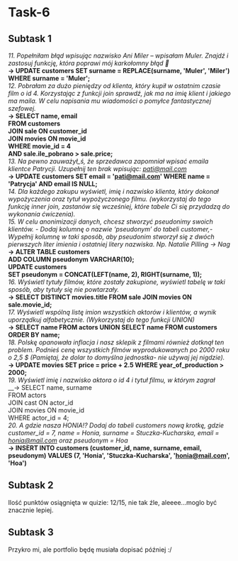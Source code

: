 # Task-6  <br>
## Subtask 1  <br>
*11. Popełniłam błąd wpisując nazwisko Ani Miler – wpisałam Muler. Znajdź i zastosuj funkcję, która poprawi mój karkołomny błąd 🙈* <br>
__→ UPDATE customers SET surname = REPLACE(surname, 'Muler', 'Miler') WHERE surname = 'Muler';__ <br>
*12. Pobrałam za dużo pieniędzy od klienta, który kupił w ostatnim czasie film o id 4. Korzystając z funkcji join sprawdź, jak ma na imię klient i jakiego ma maila. W celu napisania mu wiadomości o pomyłce fantastycznej szefowej.*<br>
__→ SELECT name, email <br>FROM customers <br>JOIN sale ON customer_id <br>JOIN movies ON movie_id <br>WHERE movie_id = 4<br>AND sale.ile_pobrano > sale.price;__<br>
*13. Na pewno zauważył_ś, że sprzedawca zapomniał wpisać emaila klientce Patrycji. Uzupełnij ten brak wpisując: pati@mail.com* <br>
__→ UPDATE customers SET email = 'pati@mail.com' WHERE name = 'Patrycja' AND email IS NULL;__ <br>
*14. Dla każdego zakupu wyświetl, imię i nazwisko klienta, który dokonał wypożyczenia oraz tytuł wypożyczonego filmu. (wykorzystaj do tego funkcję inner join, zastanów się wcześniej, które tabele Ci się przydadzą do wykonania ćwiczenia).* <br>
*15. W celu anonimizacji danych, chcesz stworzyć pseudonimy swoich klientów. - Dodaj kolumnę o nazwie ‘pseudonym’ do tabeli customer,- Wypełnij kolumnę w taki sposób, aby pseudonim stworzył się z dwóch pierwszych liter imienia i ostatniej litery nazwiska. Np. Natalie Pilling → Nag* <br>
__→ ALTER TABLE customers <br>ADD COLUMN pseudonym VARCHAR(10);<br>UPDATE customers<br>SET pseudonym = CONCAT(LEFT(name, 2), RIGHT(surname, 1));__ <br>
*16. Wyświetl tytuły filmów, które zostały zakupione, wyświetl tabelę w taki sposób, aby tytuły się nie powtarzały.* <br>
__→ SELECT DISTINCT movies.title FROM sale JOIN movies ON sale.movie_id;__ <br>
*17. Wyświetl wspólną listę imion wszystkich aktorów i klientów, a wynik uporządkuj alfabetycznie. (Wykorzystaj do tego funkcji UNION)* <br>
__→ SELECT name FROM actors UNION SELECT name FROM customers ORDER BY name;__ <br>
*18. Polskę opanowała inflacja i nasz sklepik z filmami również dotknął ten problem. Podnieś cenę wszystkich filmów wyprodukowanych po 2000 roku o 2,5 $ (Pamiętaj, że dolar to domyślna jednostka- nie używaj jej nigdzie).* <br>
__→ UPDATE movies SET price = price + 2.5 WHERE year_of_production > 2000;__ <br>
*19. Wyświetl imię i nazwisko aktora o id 4 i tytuł filmu, w którym zagrał* <br>
__→ SELECT name, surname<br>FROM actors<br>JOIN cast ON actor_id<br>JOIN movies ON movie_id<br>WHERE actor_id = 4;<br>
*20. A gdzie nasza HONIA!? Dodaj do tabeli customers nową krotkę, gdzie customer_id = 7, name = Honia, surname = Stuczka-Kucharska, email = honia@mail.com oraz pseudonym = Hoa* <br>
__→ INSERT INTO customers (customer_id, name, surname, email, pseudonym) VALUES (7, 'Honia', 'Stuczka-Kucharska', 'honia@mail.com', 'Hoa')__
## Subtask 2
Ilość punktów osiągnięta w quizie: 12/15, nie tak źle, aleeee...moglo być znacznie lepiej.
## Subtask 3
Przykro mi, ale portfolio będę musiała dopisać później :/
